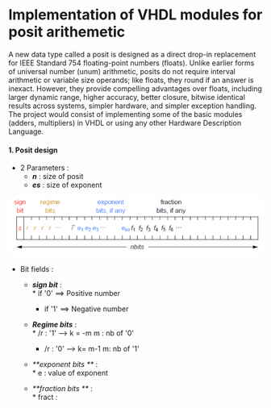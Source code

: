 Implementation of VHDL modules for posit arithemetic 
====================================================


A new data type called a posit is designed as a direct drop-in replacement for IEEE Standard 754 floating-point numbers (floats). Unlike earlier forms of universal number (unum) arithmetic, posits do not require interval arithmetic or variable size operands; like floats, they round if an answer is inexact. However, they provide compelling advantages over floats, including larger dynamic range, higher accuracy, better closure, bitwise identical results across systems, simpler hardware, and simpler exception handling. The project would consist of implementing some of the basic modules (adders, multipliers) in VHDL or using any other Hardware Description Language. 


#### 1. Posit design 

* 2 Parameters :    
    -   _**n**_ : size of posit    
    -   _**es**_ : size of exponent


![](src/Design_posit.PNG)

* Bit fields :
    
    -   _**sign bit**_ :    
            * if '0' ==> Positive number 
	    * if '1' ==> Negative number
	    
    -   _**Regime bits**_ :    
            * /r : '1'   -->       k = -m                         m : nb of '0'
	    * /r : '0'   -->       k= m-1                         m: nb of '1'
	   

    -   _**exponent bits **_ :    
            * e  : value of exponent 
	    
    -   _**fraction bits **_ :    
            * fract  : 


  
